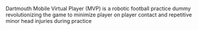 Dartmouth Mobile Virtual Player (MVP) is a robotic football practice dummy revolutionizing the game to minimize player on player contact and repetitive minor head injuries during practice
